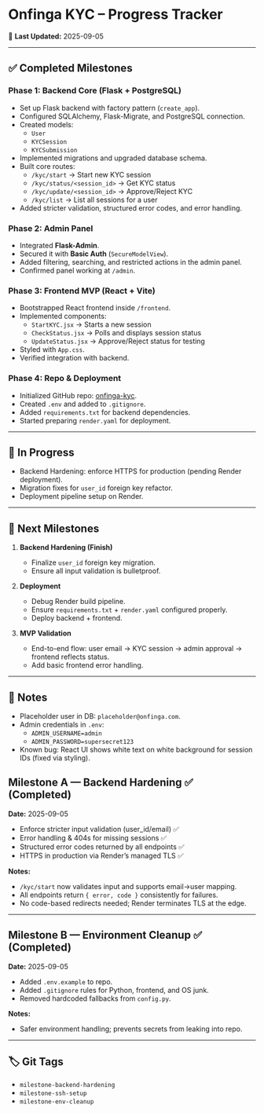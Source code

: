 # Onfinga KYC – Progress Tracker

📆 **Last Updated:** 2025-09-05  

---

## ✅ Completed Milestones

### Phase 1: Backend Core (Flask + PostgreSQL)
- Set up Flask backend with factory pattern (`create_app`).
- Configured SQLAlchemy, Flask-Migrate, and PostgreSQL connection.
- Created models:
  - `User`
  - `KYCSession`
  - `KYCSubmission`
- Implemented migrations and upgraded database schema.
- Built core routes:
  - `/kyc/start` → Start new KYC session
  - `/kyc/status/<session_id>` → Get KYC status
  - `/kyc/update/<session_id>` → Approve/Reject KYC
  - `/kyc/list` → List all sessions for a user
- Added stricter validation, structured error codes, and error handling.

### Phase 2: Admin Panel
- Integrated **Flask-Admin**.
- Secured it with **Basic Auth** (`SecureModelView`).
- Added filtering, searching, and restricted actions in the admin panel.
- Confirmed panel working at `/admin`.

### Phase 3: Frontend MVP (React + Vite)
- Bootstrapped React frontend inside `/frontend`.
- Implemented components:
  - `StartKYC.jsx` → Starts a new session
  - `CheckStatus.jsx` → Polls and displays session status
  - `UpdateStatus.jsx` → Approve/Reject status for testing
- Styled with `App.css`.
- Verified integration with backend.

### Phase 4: Repo & Deployment
- Initialized GitHub repo: [onfinga-kyc](https://github.com/onfinga/onfinga-kyc).
- Created `.env` and added to `.gitignore`.
- Added `requirements.txt` for backend dependencies.
- Started preparing `render.yaml` for deployment.

---

## 🚧 In Progress

- Backend Hardening: enforce HTTPS for production (pending Render deployment).
- Migration fixes for `user_id` foreign key refactor.
- Deployment pipeline setup on Render.

---

## 🎯 Next Milestones

1. **Backend Hardening (Finish)**
   - Finalize `user_id` foreign key migration.
   - Ensure all input validation is bulletproof.

2. **Deployment**
   - Debug Render build pipeline.
   - Ensure `requirements.txt` + `render.yaml` configured properly.
   - Deploy backend + frontend.

3. **MVP Validation**
   - End-to-end flow: user email → KYC session → admin approval → frontend reflects status.
   - Add basic frontend error handling.

---

## 📌 Notes

- Placeholder user in DB: `placeholder@onfinga.com`.
- Admin credentials in `.env`:
  - `ADMIN_USERNAME=admin`
  - `ADMIN_PASSWORD=supersecret123`
- Known bug: React UI shows white text on white background for session IDs (fixed via styling).

## Milestone A — Backend Hardening ✅ (Completed)
**Date:** 2025-09-05

- Enforce stricter input validation (user_id/email) ✅
- Error handling & 404s for missing sessions ✅
- Structured error codes returned by all endpoints ✅
- HTTPS in production via Render’s managed TLS ✅

**Notes:**
- `/kyc/start` now validates input and supports email→user mapping.
- All endpoints return `{ error, code }` consistently for failures.
- No code-based redirects needed; Render terminates TLS at the edge.

---

## Milestone B — Environment Cleanup ✅ (Completed)
**Date:** 2025-09-05

- Added `.env.example` to repo.
- Added `.gitignore` rules for Python, frontend, and OS junk.
- Removed hardcoded fallbacks from `config.py`.

**Notes:**
- Safer environment handling; prevents secrets from leaking into repo.

---

## 🏷️ Git Tags

- `milestone-backend-hardening`
- `milestone-ssh-setup`
- `milestone-env-cleanup`
